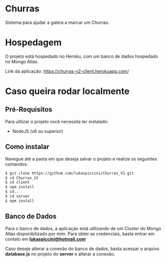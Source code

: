 # Churras 
Sistema para ajudar a galera a marcar um Churras.

# Hospedagem
O projeto está hospedado no Heroku, com um banco de dados hospedado no Mongo Atlas.

Link da aplicação: https://churras-v2-client.herokuapp.com/

# Caso queira rodar localmente

## Pré-Requisitos
Para utilizar o projeto você necessita ter instalado:
- NodeJS (v6 ou superior)

## Como instalar
Navegue até a pasta em que deseja salvar o projeto e realize os seguintes comandos: 

```sh
$ git clone https://github.com/lukaspiccini/Churras_V2.git
$ cd Churras_V2
$ cd client
$ npm install
$ cd..
$ cd server
$ npm install
```

## Banco de Dados
Para o banco de dados, a aplicação está utilizando de um Cluster do Mongo Atlas disponibilizado por mim. Para obter as credenciais, basta entrar em contato em **lukaspiccini@hotmail.com**

Caso deseje alterar a conexão do banco de dados, basta acessar o arquivo **database.js** no projeto do **server** e alterar a conexão.
